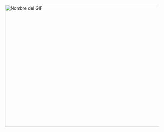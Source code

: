 <img src="https://i.pinimg.com/originals/61/8f/08/618f083c61a7460ce0a6064319af41bd.gif" alt="Nombre del GIF" width="900" height="400"/>

<!--
**Cace022/Cace022** is a ✨ _special_ ✨ repository because its `README.md` (this file) appears on your GitHub profile.

Here are some ideas to get you started:

- 🔭 I’m currently working on ...
- 🌱 I’m currently learning ...
- 👯 I’m looking to collaborate on ...
- 🤔 I’m looking for help with ...
- 💬 Ask me about ...
- 📫 How to reach me: ...
- 😄 Pronouns: ...
- ⚡ Fun fact: ...
-->
